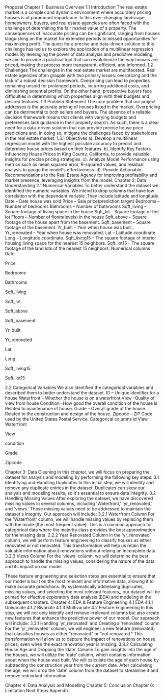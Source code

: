 Proposal
Chapter 1: Business Overview
1.1   Introduction
The real estate market is a complex and dynamic environment where accurately pricing houses is of paramount importance. In this ever-changing landscape, homeowners, buyers, and real estate agencies are often faced with the challenge of determining the fair market value of a property. The consequences of inaccurate pricing can be significant, ranging from houses languishing on the market for extended periods to missed opportunities for maximizing profit.
The quest for a precise and data-driven solution to this challenge has led us to explore the application of a multilinear regression model. By leveraging the power of data analysis and predictive modeling, we aim to provide a practical tool that can revolutionize the way houses are priced, making the process more transparent, efficient, and informed.
1.2   Challenges
The challenges in the real estate market are multifaceted. Real estate agencies often grapple with two primary issues: overpricing and the lack of a robust decision framework. Overpricing can lead to properties remaining unsold for prolonged periods, incurring additional costs, and diminishing potential profits. On the other hand, prospective buyers face difficulties in determining which properties align with their budgets and desired features.
1.3    Problem Statement
The core problem that our project addresses is the accurate pricing of houses listed in the market. Overpricing can be detrimental to both sellers and buyers. The absence of a reliable decision framework means that clients with varying budgets and preferences lack guidance in their property search. As such, there is a clear need for a data-driven solution that can provide precise house price predictions and, in doing so, mitigate the challenges faced by stakeholders in the real estate market.
1.3.1        Objectives
a). Develop a multilinear regression model with the highest possible accuracy to predict and determine house prices based on their features.
b). Identify Key Factors Influencing House Prices in King County, California, to provide valuable insights for precise pricing strategies.
c). Analyze Model Performance using metrics such as mean squared error, R-squared values, and residual analysis to gauge the model's effectiveness.
d). Provide Actionable Recommendations to the Real Estate Agency for improving profitability and market presence, leveraging insights from the model.
Chapter 2: Data Understanding
2.1 Numerical Variables
To better understand the dataset we identified the numeric variables .We intend to drop columns that have low correlation with the dependent variable .They include latitude and longitude.
Date – Date house was sold
Price – Sale price(prediction target)
Bedrooms – Number of bedrooms
Bathrooms – Number of bathrooms
Sqft_living – Square footage of living space in the house
Sqft_lot – Square footage of the lot
Floors – Number of floors(levels) in the house
Sqft_above – Square footage of the house apart from the basement.
Sqft_basement – Square footage of the basement.
Yr_built – Year when house was built.
Yr_renovated – Year when house was renovated.
Lat – Latitude coordinate.
Long – Longitude coordinate.
Sqft_living15 – The square footage of interior housing living space for the nearest 15 neighbors.
Sqft_lot15 – The square footage of the land lots of the nearest 15 neighbors.
Numerical columns
Date
 
Price
 
Bedrooms
 
Bathrooms
 
Sqft_living
 
Sqft_lot
 
Sqft_above
 
Sqft_basement
 
Yr_built
 
Yr_renovated
 
Lat
 
Long
 
Sqft_living15
 
Sqft_lot15
 


2.2 Categorical Variables
We also identified the categorical variables and described them to better understand the dataset.
ID – Unique identifier for a house
Waterfront – Whether the house is on a waterfront
View –Quality of view from house
Condition –How good the overall condition of the house is. Related to maintenance of house.
Grade – Overall grade of the house. Related to the construction and design of the house.
Zipcode – ZIP Code used by the United States Postal Service.
Categorical columns
id
View
Waterfront
 
View
 
condition
 
Grade
 
Zipcode
 



Chapter 3: Data Cleaning
In this chapter, we will focus on preparing the dataset for analysis and modeling by performing the following key steps:
3.1 Identifying and Handling Duplicates
In this initial step, we will identify and remove any duplicate entries in the dataset. Duplicates can skew our analysis and modeling results, so it's essential to ensure data integrity.
3.2 Handling Missing Values
After exploring the dataset, we have discovered missing values in several columns, including 'Waterfront,' 'yr_renovated,' and 'views.' These missing values need to be addressed to maintain the dataset's integrity. Our approach will include:
3.2.1 Waterfront Column
For the 'Waterfront' column, we will handle missing values by replacing them with the mode (the most frequent value). This is a common approach for categorical data where the majority class provides the best approximation for the missing data.
3.2.2 Year Renovated Column
In the 'yr_renovated' column, we will perform feature engineering to classify houses as either renovated or not renovated. This transformation will help us retain the valuable information about renovations without relying on incomplete data.
3.2.3 Views Column
For the 'views' column, we will determine the best approach to handle the missing values, considering the nature of the data and its impact on our model.

These feature engineering and selection steps are essential to ensure that our model is built on the most relevant and informative data, allowing it to make accurate predictions. By systematically addressing duplicates, missing values, and selecting the most relevant features,, our dataset will be primed for effective exploratory data analysis (EDA) and modeling in the subsequent chapters.
Chapter 4: EDA & Feature Engineering 
4.1 EDA
4.1.1 Univariate
4.1.2 Bivariate
4.1.3 Multivariate
4.2 Feature Engineering
In this step, we will not only identify and remove irrelevant columns but also create new features that enhance the predictive power of our model. Our approach will include:
3.3.1 Handling 'yr_renovated' and Creating a ‘renovated’ column
For the 'yr_renovated' column, we will engineer a new feature (renovated) that classifies houses as either "renovated" or "not renovated." This transformation will allow us to capture the impact of renovations on house prices, even when the exact renovation year is missing.
3.3.2 Calculating House Age and Dropping the 'date' Column
To gain insights into the age of the houses, we will utilize the 'date' column, which contains information about when the house was built. We will calculate the age of each house by subtracting the construction year from the current date. After calculating the age, we will drop the 'date' column from the dataset to streamline it and remove redundant information.

Chapter 4: Data Analysis and Modelling
Chapter 5: Conclusion
Chapter 6: Limitation Next Steps
Appendix

